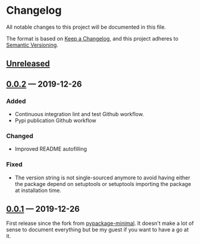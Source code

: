 Changelog
=========

All notable changes to this project will be documented in this file.

The format is based on [Keep a Changelog](https://keepachangelog.com/en/1.0.0/),
and this project adheres to [Semantic Versioning](https://semver.org/spec/v2.0.0.html).

## [Unreleased]

[Unreleased]: https://github.com/Evpok/cookiecutter-pypackage-minimodern/compare/v0.0.2...HEAD

## [0.0.2] — 2019-12-26

[0.0.2]: https://github.com/Evpok/cookiecutter-pypackage-minimodern/compare/v0.0.1...v0.0.2

### Added

- Continuous integration lint and test Github workflow.
- Pypi publication Github workflow

### Changed

- Improved README autofilling

### Fixed

- The version string is not single-sourced anymore to avoid having either the package depend on
  setuptools or setuptools importing the package at installation time.

## [0.0.1] — 2019-12-26

[0.0.1]: https://github.com/Evpok/cookiecutter-pypackage-minimodern/compare/b3d223a08a1d1d6889b35c92d0211ee4b8506c3f...v0.0.1

First release since the fork from
[pypackage-minimal](https://github.com/kragniz/cookiecutter-pypackage-minimal).
It doesn't make a lot of sense to document everything but be my guest if you want to have a go at
it.
